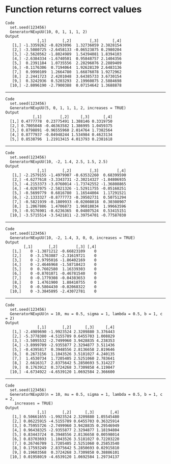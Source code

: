 # Function returns correct values

    Code
      set.seed(123456)
      GeneratorNExpUU(10, 0, 1, 1, 1, 2)
    Output
                  [,1]       [,2]        [,3]      [,4]
       [1,] -1.3359262 -0.8293096  1.32736059 2.3828154
       [2,] -3.5080725 -2.6458133 -0.06523875 0.2980204
       [3,] -2.5620562 -1.8024989  1.54394081 1.8394103
       [4,] -2.6384334 -1.6740501  0.95848757 2.1404356
       [5,]  0.2391184  1.0735556  2.28296076 2.2889409
       [6,] -0.1176306  0.7194064  1.92628139 2.6483136
       [7,]  0.9990109  1.2664780  1.66876078 1.9272962
       [8,]  2.2441723  2.4201048  3.64385733 3.6730154
       [9,]  0.3242936  0.5203293  2.19960875 2.5884698
      [10,] -2.8096190 -2.7900388  0.07154642 1.3688878

---

    Code
      set.seed(123456)
      GeneratorNExpUU(5, 0, 1, 1, 1, 2, increases = TRUE)
    Output
                [,1]        [,2]     [,3]      [,4]
      [1,] 0.4777778  0.23775491 1.388146 0.3319750
      [2,] 0.7005048 -0.46363582 1.386995 1.0459375
      [3,] 0.8798891 -0.96555960 2.014764 1.7382564
      [4,] 0.8777937 -0.04948244 1.534984 0.4623134
      [5,] 0.8538796  1.21913415 4.013793 0.2381618

---

    Code
      set.seed(123456)
      GeneratorNExpUU(10, -2, 1.4, 2.5, 1.5, 2.5)
    Output
                  [,1]       [,2]        [,3]        [,4]
       [1,] -2.2579155 -1.4979907 -0.63532260  0.68399590
       [2,] -4.6277618 -3.3343731 -2.30214327 -1.84806935
       [3,] -4.2153373 -3.0760014 -1.73742552 -1.36808865
       [4,] -4.0287075 -2.5821326 -1.52911755 -0.05168251
       [5,] -0.5699779  0.6816780  1.16544004  1.17291521
       [6,] -2.1333327 -0.8777773 -0.39502731  0.50751294
       [7,] -0.5821939 -0.1809933 -0.02008018  0.30308907
       [8,]  1.2067886  1.4706873  1.96018834  1.99663596
       [9,] -0.9176901 -0.6236365  0.04807524  0.53415151
      [10,] -3.5715514 -3.5421811 -2.39754701 -0.77587030

---

    Code
      set.seed(123456)
      GeneratorNExpUU(10, -2, 1.4, 3, 0, 0, increases = TRUE)
    Output
            [,1]       [,2]        [,3] [,4]
       [1,]    0 -1.3871212 -0.66823109    0
       [2,]    0 -3.1763887 -2.31619721    0
       [3,]    0 -2.9795016 -1.86402169    0
       [4,]    0 -2.4646968 -1.58718423    0
       [5,]    0  0.7602580  1.16339303    0
       [6,]    0 -0.8701071 -0.46781540    0
       [7,]    0 -0.1779308 -0.04383653    0
       [8,]    0  1.4761900  1.88410755    0
       [9,]    0 -0.5804430 -0.02068322    0
      [10,]    0 -3.3845895 -2.43072781    0

---

    Code
      set.seed(123456)
      GeneratorNExpUU(n = 10, mu = 0.5, sigma = 1, lambda = 0.5, b = 1, c = 2)
    Output
                  [,1]       [,2]      [,3]     [,4]
       [1,] -2.4989690 -1.9923524 2.3209880 3.376443
       [2,] -5.3778380 -4.5155789 0.6455703 1.008829
       [3,] -3.5095532 -2.7499960 3.9428835 4.238353
       [4,] -3.8999709 -2.9355877 2.3294877 3.511436
       [5,] -0.4395817  0.3948556 2.8136658 2.819646
       [6,]  0.2673156  1.1043526 3.5181027 4.240135
       [7,]  1.4530734  1.7205405 2.5251060 2.783641
       [8,]  2.6616317  2.8375642 5.2850693 5.314227
       [9,]  0.1763912  0.3724268 3.7309858 4.119847
      [10,] -4.6734922 -4.6539120 1.0692584 2.366600

---

    Code
      set.seed(123456)
      GeneratorNExpUU(n = 10, mu = 0.5, sigma = 1, lambda = 0.5, b = 1, c = 2,
        increases = TRUE)
    Output
                  [,1]       [,2]      [,3]       [,4]
       [1,] 0.50661655 -1.9923524 2.3209880 1.05545480
       [2,] 0.86225915 -4.5155789 0.6455703 0.36325914
       [3,] 0.75955726 -2.7499960 3.9428835 0.29546949
       [4,] 0.96438325 -2.9355877 2.3294877 1.18194804
       [5,] 0.83443724  0.3948556 2.8136658 0.00598014
       [6,] 0.83703693  1.1043526 3.5181027 0.72203220
       [7,] 0.26746709  1.7205405 2.5251060 0.25853540
       [8,] 0.17593249  2.8375642 5.2850693 0.02915810
       [9,] 0.19603568  0.3724268 3.7309858 0.38886101
      [10,] 0.01958019 -4.6539120 1.0692584 1.29734137

